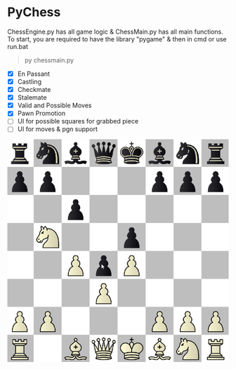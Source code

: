 # PyChess

ChessEngine.py has all game logic & ChessMain.py has all main functions. To start, you are required to have the library "pygame" & then in cmd or use run.bat
> py chessmain.py

- [x] En Passant
- [x] Castling
- [x] Checkmate
- [x] Stalemate
- [x] Valid and Possible Moves
- [x] Pawn Promotion
- [ ] UI for possible squares for grabbed piece
- [ ] UI for moves & pgn support

![Preview](preview/anim.gif)